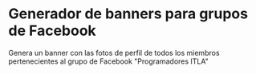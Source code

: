 # Generador de banners para grupos de Facebook

Genera un banner con las fotos de perfil de todos los miembros pertenecientes al grupo de Facebook "Programadores ITLA"
